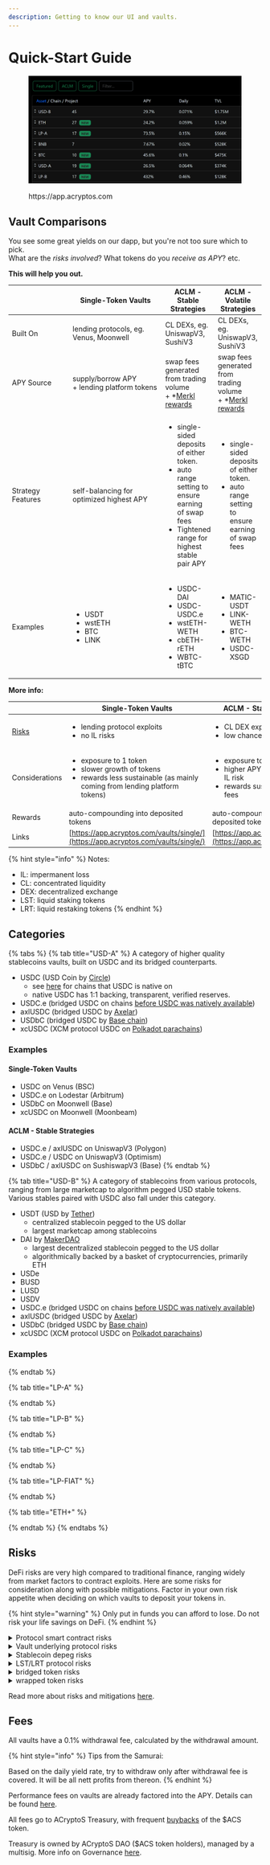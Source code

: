 ```yaml
---
description: Getting to know our UI and vaults.
---
```


# Quick-Start Guide

<figure><img src="https://raw.githubusercontent.com/acryptos/docs.acryptos.com/master/images/Docs%20-%20UI%20main%20page.png" alt=""><figcaption><p>https://app.acryptos.com</p></figcaption></figure>

## Vault Comparisons

You see some great yields on our dapp, but you're not too sure which to pick.\
What are the _risks involved_? What tokens do you _receive as APY_? etc.

**This will help you out.**

<table><thead><tr><th width="117"></th><th width="188">Single-Token Vaults</th><th>ACLM - Stable Strategies</th><th>ACLM - Volatile Strategies</th></tr></thead><tbody><tr><td>Built On</td><td>lending protocols, eg. Venus, Moonwell</td><td>CL DEXs, eg. UniswapV3, SushiV3</td><td>CL DEXs, eg. UniswapV3, SushiV3</td></tr><tr><td>APY Source</td><td>supply/borrow APY<br>+ lending platform tokens</td><td>swap fees generated from trading volume<br>+ *<a data-footnote-ref href="#user-content-fn-1">Merkl rewards</a></td><td>swap fees generated from trading volume<br>+ *<a data-footnote-ref href="#user-content-fn-2">Merkl rewards</a></td></tr><tr><td>Strategy Features</td><td>self-balancing for optimized highest APY</td><td><ul><li>single-sided deposits of either token.</li><li>auto range setting to ensure earning of swap fees</li><li>Tightened range for highest stable pair APY</li></ul></td><td><ul><li>single-sided deposits of either token.</li><li>auto range setting to ensure earning of swap fees</li></ul></td></tr><tr><td>Examples</td><td><ul><li>USDT</li><li>wstETH</li><li>BTC</li><li>LINK</li></ul></td><td><ul><li>USDC-DAI</li><li>USDC-USDC.e</li><li>wstETH-WETH</li><li>cbETH-rETH</li><li>WBTC-tBTC</li></ul></td><td><ul><li>MATIC-USDT</li><li>LINK-WETH</li><li>BTC-WETH</li><li>USDC-XSGD</li></ul></td></tr></tbody></table>

**More info:**

|                                     | Single-Token Vaults                                                                                                                                    | ACLM - Stable Strategies                                                                                                        | ACLM - Volatile Strategies                                                                                                           |
| ----------------------------------- | ------------------------------------------------------------------------------------------------------------------------------------------------------ | ------------------------------------------------------------------------------------------------------------------------------- | ------------------------------------------------------------------------------------------------------------------------------------ |
| [Risks](quick-start-guide.md#risks) | <ul><li>lending protocol exploits</li><li>no IL risks</li></ul>                                                                                        | <ul><li>CL DEX exploits</li><li>low chances of IL</li></ul>                                                                     | <ul><li>CL DEX exploits</li><li>high IL risks</li></ul>                                                                              |
| Considerations                      | <ul><li>exposure to 1 token</li><li>slower growth of tokens</li><li>rewards less sustainable (as mainly coming from lending platform tokens)</li></ul> | <ul><li>exposure to 2 tokens</li><li>higher APY, for relatively low IL risk</li><li>rewards sustainable via swap fees</li></ul> | <ul><li>exposure to 2 tokens</li><li>highest APY, but gains easily negated by IL</li><li>rewards sustainable via swap fees</li></ul> |
| Rewards                             | auto-compounding into deposited tokens                                                                                                                 | auto-compounding into deposited tokens                                                                                          | auto-compounding into deposited tokens                                                                                               |
| Links                               | [https://app.acryptos.com/vaults/single/](https://app.acryptos.com/vaults/single/)                                                                     | [https://app.acryptos.com/aclm/](https://app.acryptos.com/aclm/)                                                                | [https://app.acryptos.com/aclm/](https://app.acryptos.com/aclm/)                                                                     |

{% hint style="info" %}
Notes:

* IL: impermanent loss
* CL: concentrated liquidity
* DEX: decentralized exchange
* LST: liquid staking tokens
* LRT: liquid restaking tokens
{% endhint %}

## Categories

{% tabs %}
{% tab title="USD-A" %}
A category of higher quality stablecoins vaults, built on USDC and its bridged counterparts.

* USDC (USD Coin by [Circle](https://www.circle.com/en/usdc))
  * see [here](https://www.circle.com/en/multi-chain-usdc) for chains that USDC is native on
  * native USDC has 1:1 backing, transparent, verified reserves.
* USDC.e (bridged USDC on chains [before USDC was natively available](https://www.datawallet.com/crypto/usdc-e-vs-usdc-explained))
* axlUSDC (bridged USDC by [Axelar](https://www.axelar.network/))
* USDbC (bridged USDC by [Base chain](https://help.coinbase.com/en/coinbase/getting-started/crypto-education/usd-base-coin))
* xcUSDC (XCM protocol USDC on [Polkadot parachains](https://help.circle.com/s/article/A-closer-look-at-Polkadot-USDC-and-the-XCM-protocol?language=en\_US))

### Examples

#### Single-Token Vaults

* USDC on Venus (BSC)
* USDC.e on Lodestar (Arbitrum)
* USDbC on Moonwell (Base)
* xcUSDC on Moonwell (Moonbeam)

#### ACLM - Stable Strategies

* USDC.e / axlUSDC on UniswapV3 (Polygon)
* USDC.e / USDC on UniswapV3 (Optimism)
* USDbC / axlUSDC on SushiswapV3 (Base)
{% endtab %}

{% tab title="USD-B" %}
A category of stablecoins from various protocols, ranging from large marketcap to algorithm pegged USD stable tokens. Various stables paired with USDC also fall under this category.

* USDT (USD by [Tether](https://tether.to/en/))
  * centralized stablecoin pegged to the US dollar
  * largest marketcap among stablecoins
* DAI by [MakerDAO](https://makerdao.com/en/)
  * largest decentralized stablecoin pegged to the US dollar
  * algorithmically backed by a basket of cryptocurrencies, primarily ETH
* USDe
* BUSD
* LUSD
* USDV
* USDC.e (bridged USDC on chains [before USDC was natively available](https://www.datawallet.com/crypto/usdc-e-vs-usdc-explained))
* axlUSDC (bridged USDC by [Axelar](https://www.axelar.network/))
* USDbC (bridged USDC by [Base chain](https://help.coinbase.com/en/coinbase/getting-started/crypto-education/usd-base-coin))
* xcUSDC (XCM protocol USDC on [Polkadot parachains](https://help.circle.com/s/article/A-closer-look-at-Polkadot-USDC-and-the-XCM-protocol?language=en\_US))

### Examples


{% endtab %}

{% tab title="LP-A" %}

{% endtab %}

{% tab title="LP-B" %}

{% endtab %}

{% tab title="LP-C" %}

{% endtab %}

{% tab title="LP-FIAT" %}

{% endtab %}

{% tab title="ETH+" %}

{% endtab %}
{% endtabs %}

## Risks

DeFi risks are very high compared to traditional finance, ranging widely from market factors to contract exploits. Here are some risks for consideration along with possible mitigations. Factor in your own risk appetite when deciding on which vaults to deposit your tokens in.

{% hint style="warning" %}
Only put in funds you can afford to lose. Do not risk your life savings on DeFi.
{% endhint %}

<details>

<summary>Protocol smart contract risks</summary>

ACryptoS has focused on safety and careful risk assessment since deployment in 2020. Multiple audits and a bug bounty serve to enhance the security. Read our blog here to understand [what sets us apart](https://medium.com/acryptos/what-sets-acryptos-apart-d6345e2f5d7f).

</details>

<details>

<summary>Vault underlying protocol risks</summary>

* our Single-Token vaults are built on top of lending protocols. They run the risk where funds are siphoned out via exploiters. We filter out projects via internal due diligence procedures, and try our best to build on safe credible protocols. Unfortunately, a few of these protocols were exploited and funds unrecoverable (read: Atlantis, Channels, Sonne)
* our ACLM vaults are built on top of V3 Conc Liquidity DEXs. We only build on stronger and battle-tested DEXs like Uniswap, Sushi, and Pancakeswap.

</details>

<details>

<summary>Stablecoin depeg risks</summary>

* many USD stablecoins claim to be pegged to USD 1:1, but many smaller marketcap stablecoins are at a high risk of depegging
* larger stablecoins like USDC, USDT, DAI, etc have encountered depegging as well

</details>

<details>

<summary>LST/LRT protocol risks</summary>

* liquid staking tokens tend to be quite centralized, where user funds like ETH or BNB are held by their protocol, and staking is done on their back end.
* Risks involve protocol exploits, intentional draining of funds, or "depegging" of liquid staked tokens . Lack of liquidity might affect the unstaking of liquid tokens back to the native token as well.
* eg. rETH, wstETH, cbETH, stkBNB, ankrBNB, BNBx etc.
* DYOR on how credible and transparent the staking protocols are, as well as how large the market of these tokens are

</details>

<details>

<summary>bridged token risks</summary>

* understand the difference between native tokens and bridged tokens. Bridged tokens may involve native bridges and third-party bridges
* eg. USDC.e is a bridged token while USDC is the native token that is issued directly by Circle
* eg. multichain bridge was exploited on multiple chains in 2023. Funds that were lost due to that incident has not been recovered since.

</details>

<details>

<summary>wrapped token risks</summary>

eg. WBTC depegging risks

</details>

Read more about risks and mitigations [here](dao/security-and-risks.md).

## Fees&#x20;

All vaults have a 0.1% withdrawal fee, calculated by the withdrawal amount.

{% hint style="info" %}
Tips from the Samurai:

Based on the daily yield rate, try to withdraw only after withdrawal fee is covered. It will be all nett profits from thereon.
{% endhint %}

Performance fees on vaults are already factored into the APY. Details can be found [here](dao/fees.md).

All fees go to ACryptoS Treasury, with frequent [buybacks](community.md) of the $ACS token.

Treasury is owned by ACryptoS DAO ($ACS token holders), managed by a multisig. More info on Governance [here](dao/governance.md).

[^1]: additional tokens offered by other platforms as incentives for providing liquidity on a CL DEX. Usually only liquidity provided within the trading range will receive these rewards.

[^2]: additional tokens offered by other platforms as incentives for providing liquidity on a CL DEX. Usually only liquidity provided within the trading range will receive these rewards.
